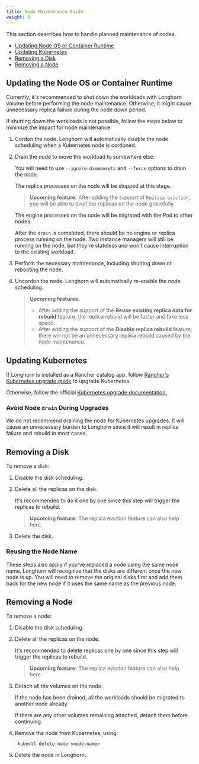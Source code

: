 ```yaml
---
title: Node Maintenance Guide
weight: 6
---
```


This section describes how to handle planned maintenance of nodes.

- [Updating Node OS or Container Runtime](#updating-the-node-os-or-container-runtime)
- [Updating Kubernetes](#updating-kubernetes)
- [Removing a Disk](#removing-a-disk)
- [Removing a Node](#removing-a-node)

## Updating the Node OS or Container Runtime

Currently, it's recommended to shut down the workloads with Longhorn volume before performing the node maintenance. Otherwise, it might cause unnecessary replica failure during the node down period.

If shutting down the workloads is not possible, follow the steps below to minimize the impact for node maintenance:

1. Cordon the node. Longhorn will automatically disable the node scheduling when a Kubernetes node is cordoned.

1. Drain the node to move the workload to somewhere else.

    You will need to use `--ignore-daemonsets` and `--force` options to drain the node.

    The replica processes on the node will be stopped at this stage. 
        
    > **Upcoming feature:** After adding the support of `Replica eviction`, you will be able to evict the replicas on the node gracefully.
    
    The engine processes on the node will be migrated with the Pod to other nodes.

    After the `drain` is completed, there should be no engine or replica process running on the node. Two instance managers will still be running on the node, but they're stateless and won't cause interruption to the existing workload.
1. Perform the necessary maintenance, including shutting down or rebooting the node.
1. Uncordon the node. Longhorn will automatically re-enable the node scheduling.
    
    > **Upcoming features:**
    >
    > - After adding the support of the **Reuse existing replica data for rebuild** feature, the replica rebuild will be faster and take less space.
    > - After adding the support of the **Disable replica rebuild** feature, there will not be an unnecessary replica rebuild caused by the node maintenance.

## Updating Kubernetes

If Longhorn is installed as a Rancher catalog app, follow [Rancher's Kubernetes upgrade guide](https://rancher.com/docs/rancher/v2.x/en/cluster-admin/upgrading-kubernetes/#upgrading-the-kubernetes-version) to upgrade Kubernetes.

Otherwise, follow the official [Kubernetes upgrade documentation.](https://kubernetes.io/docs/tasks/administer-cluster/kubeadm/kubeadm-upgrade/)

### Avoid Node `drain` During Upgrades

We do not recommend draining the node for Kubernetes upgrades. It will cause an unnecessary burden to Longhorn since it will result in replica failure and rebuild in most cases.

## Removing a Disk
To remove a disk:
1. Disable the disk scheduling.
1. Delete all the replicas on the disk.

    It's recommended to do it one by one since this step will trigger the replicas to rebuild.

    > **Upcoming feature:** The replica eviction feature can also help here.
1. Delete the disk.

### Reusing the Node Name

These steps also apply if you've replaced a node using the same node name. Longhorn will recognize that the disks are different once the new node is up. You will need to remove the original disks first and add them back for the new node if it uses the same name as the previous node.

## Removing a Node
To remove a node:
1. Disable the disk scheduling.
1. Delete all the replicas on the node.

    It's recommended to delete replicas one by one since this step will trigger the replicas to rebuild.

    > **Upcoming feature:** The replica eviction feature can also help here.
1. Detach all the volumes on the node.
    
    If the node has been drained, all the workloads should be migrated to another node already.

    If there are any other volumes remaining attached, detach them before continuing.
1. Remove the node from Kubernetes, using:

        kubectl delete node <node-name>
1. Delete the node in Longhorn.
